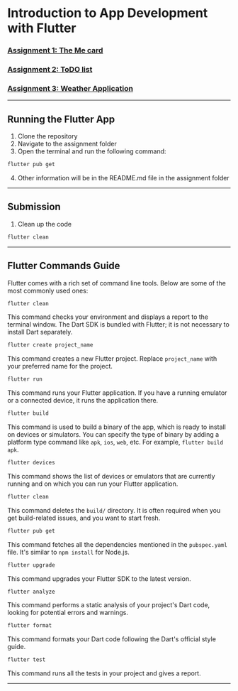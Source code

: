 # Introduction to App Development with Flutter

### [Assignment 1: The Me card](./assignmentOne/README.md)

### [Assignment 2: ToDO list](./assignmentTwo/README.md)

### [Assignment 3: Weather Application](./assignmentThree/README.md)

***

## Running the Flutter App

1. Clone the repository
2. Navigate to the assignment folder
3. Open the terminal and run the following command:

```bash
flutter pub get
```

4. Other information will be in the README.md file in the assignment folder

***

## Submission

1. Clean up the code

```bash
flutter clean
```

***

## Flutter Commands Guide

Flutter comes with a rich set of command line tools. Below are some of the most commonly used ones:

```bash
flutter clean
```

This command checks your environment and displays a report to the terminal window. The Dart SDK is bundled with Flutter; it is not necessary to install Dart separately.

```bash
flutter create project_name
```

This command creates a new Flutter project. Replace `project_name` with your preferred name for the project.

```bash
flutter run
```

This command runs your Flutter application. If you have a running emulator or a connected device, it runs the application there.

```bash
flutter build
```

This command is used to build a binary of the app, which is ready to install on devices or simulators. You can specify the type of binary by adding a platform type command like `apk`, `ios`, `web`, etc. For example, `flutter build apk`.

```bash
flutter devices
```

This command shows the list of devices or emulators that are currently running and on which you can run your Flutter application.

```bash
flutter clean
```

This command deletes the `build/` directory. It is often required when you get build-related issues, and you want to start fresh.

```bash
flutter pub get
```

This command fetches all the dependencies mentioned in the `pubspec.yaml` file. It's similar to `npm install` for Node.js.

```bash
flutter upgrade
```

This command upgrades your Flutter SDK to the latest version.

```bash
flutter analyze
```

This command performs a static analysis of your project's Dart code, looking for potential errors and warnings.

```bash
flutter format
```

This command formats your Dart code following the Dart's official style guide.

```bash
flutter test
```

This command runs all the tests in your project and gives a report.

***
